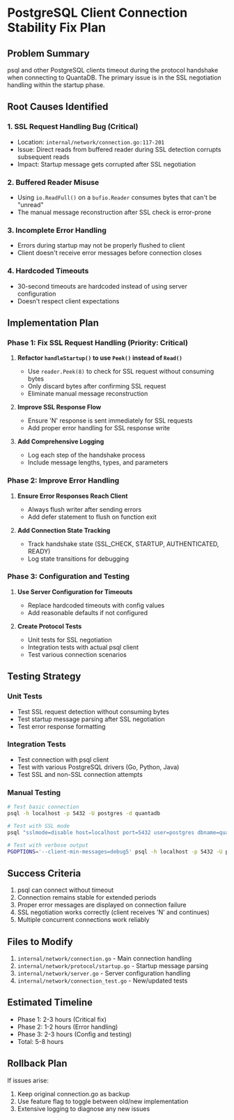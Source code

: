 # PostgreSQL Client Connection Stability Fix Plan

## Problem Summary
psql and other PostgreSQL clients timeout during the protocol handshake when connecting to QuantaDB. The primary issue is in the SSL negotiation handling within the startup phase.

## Root Causes Identified

### 1. **SSL Request Handling Bug** (Critical)
- Location: `internal/network/connection.go:117-201`
- Issue: Direct reads from buffered reader during SSL detection corrupts subsequent reads
- Impact: Startup message gets corrupted after SSL negotiation

### 2. **Buffered Reader Misuse**
- Using `io.ReadFull()` on a `bufio.Reader` consumes bytes that can't be "unread"
- The manual message reconstruction after SSL check is error-prone

### 3. **Incomplete Error Handling**
- Errors during startup may not be properly flushed to client
- Client doesn't receive error messages before connection closes

### 4. **Hardcoded Timeouts**
- 30-second timeouts are hardcoded instead of using server configuration
- Doesn't respect client expectations

## Implementation Plan

### Phase 1: Fix SSL Request Handling (Priority: Critical)
1. **Refactor `handleStartup()` to use `Peek()` instead of `Read()`**
   - Use `reader.Peek(8)` to check for SSL request without consuming bytes
   - Only discard bytes after confirming SSL request
   - Eliminate manual message reconstruction

2. **Improve SSL Response Flow**
   - Ensure 'N' response is sent immediately for SSL requests
   - Add proper error handling for SSL response write

3. **Add Comprehensive Logging**
   - Log each step of the handshake process
   - Include message lengths, types, and parameters

### Phase 2: Improve Error Handling
1. **Ensure Error Responses Reach Client**
   - Always flush writer after sending errors
   - Add defer statement to flush on function exit

2. **Add Connection State Tracking**
   - Track handshake state (SSL_CHECK, STARTUP, AUTHENTICATED, READY)
   - Log state transitions for debugging

### Phase 3: Configuration and Testing
1. **Use Server Configuration for Timeouts**
   - Replace hardcoded timeouts with config values
   - Add reasonable defaults if not configured

2. **Create Protocol Tests**
   - Unit tests for SSL negotiation
   - Integration tests with actual psql client
   - Test various connection scenarios

## Testing Strategy

### Unit Tests
- Test SSL request detection without consuming bytes
- Test startup message parsing after SSL negotiation
- Test error response formatting

### Integration Tests
- Test connection with psql client
- Test with various PostgreSQL drivers (Go, Python, Java)
- Test SSL and non-SSL connection attempts

### Manual Testing
```bash
# Test basic connection
psql -h localhost -p 5432 -U postgres -d quantadb

# Test with SSL mode
psql "sslmode=disable host=localhost port=5432 user=postgres dbname=quantadb"

# Test with verbose output
PGOPTIONS='--client-min-messages=debug5' psql -h localhost -p 5432 -U postgres -d quantadb
```

## Success Criteria
1. psql can connect without timeout
2. Connection remains stable for extended periods
3. Proper error messages are displayed on connection failure
4. SSL negotiation works correctly (client receives 'N' and continues)
5. Multiple concurrent connections work reliably

## Files to Modify
1. `internal/network/connection.go` - Main connection handling
2. `internal/network/protocol/startup.go` - Startup message parsing
3. `internal/network/server.go` - Server configuration handling
4. `internal/network/connection_test.go` - New/updated tests

## Estimated Timeline
- Phase 1: 2-3 hours (Critical fix)
- Phase 2: 1-2 hours (Error handling)
- Phase 3: 2-3 hours (Config and testing)
- Total: 5-8 hours

## Rollback Plan
If issues arise:
1. Keep original connection.go as backup
2. Use feature flag to toggle between old/new implementation
3. Extensive logging to diagnose any new issues